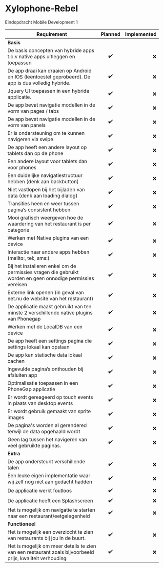 # Xylophone-Rebel
Eindopdracht Mobile Development 1

| Requirement | Planned | Implemented |
| ----------- |:-------:| -----------:| 
| **Basis** |
| De basis concepten van hybride apps t.o.v native apps uitleggen en toepassen | :heavy_check_mark: | :x: | 
| De app draai kan draaien op Android en IOS (leentoestel geprobeerd). De app is dus volledig hybride. | :heavy_check_mark: | :x: |
| Jquery UI toepassen in een hybride applicatie. | :heavy_check_mark: | :x: |
| De app bevat navigatie modellen in de vorm van pages / tabs | :heavy_check_mark: | :x: |
| De app bevat navigatie modellen in de vorm van panels | :heavy_check_mark: | :x: |
| Er is ondersteuning om te kunnen navigeren via swipe. | :heavy_check_mark: | :x: |
| De app heeft een andere layout op tablets dan op de phone | :heavy_check_mark: | :x: |
| Een andere layout voor tablets dan voor phones | :heavy_check_mark: | :x: |
| Een duidelijke navigatiestructuur hebben (denk aan backbutton) | :heavy_check_mark: | :x: |
| Niet vastlopen bij het bijladen van data (denk aan loading dialog) | :heavy_check_mark: | :x: |
| Transities heen en weer tussen pagina’s consistent hebben | :heavy_check_mark: | :x: |
| Mooi grafisch weergeven hoe de waardering van het restaurant is per categorie | :heavy_check_mark: | :x: |
| Werken met Native plugins van een device | :heavy_check_mark: | :x: |
| Interactie naar andere apps hebben (mailto:, tel:, sms:) | :heavy_check_mark: | :x: |
| Bij het installeren enkel om de permissies vragen die gebruikt worden en geen onnodige permissies vereisen | :heavy_check_mark: | :x: |
| Externe link openen (in geval van eet.nu de website van het restaurant) | :heavy_check_mark: | :x: |
| De applicatie maakt gebruikt van ten minste 2 verschillende native plugins van Phonegap | :heavy_check_mark: | :x: |
| Werken met de LocalDB van een device | :heavy_check_mark: | :x: |
| De app heeft een settings pagina die settings lokaal kan opslaan | :heavy_check_mark: | :x: |
| De app kan statische data lokaal cachen | :heavy_check_mark: | :x: |
| Ingevulde pagina’s onthouden bij afsluiten app | :heavy_check_mark: | :x: |
| Optimalisatie toepassen in een PhoneGap applicatie | :heavy_check_mark: | :x: |
| Er wordt gereageerd op touch events in plaats van desktop events | :heavy_check_mark: | :x: |
| Er wordt gebruik gemaakt van sprite images | :heavy_check_mark: | :x: |
| De pagina's worden al gerendered terwijl de data opgehaald wordt | :heavy_check_mark: | :x: |
| Geen lag tussen het navigeren van veel gebruikte paginas. | :heavy_check_mark: | :x: |
| **Extra** |
| De app ondersteunt verschillende talen | :heavy_check_mark: | :x: |
| Een leuke eigen implementatie waar wij zelf nog niet aan gedacht hadden | :heavy_check_mark: | :x: |
| De applicatie werkt foutloos | :heavy_check_mark: | :x: |
| De applicatie heeft een Splashscreen | :heavy_check_mark: | :x: |
| Het is mogelijk om navigatie te starten naar een restaurant/eetgelegenheid | :heavy_check_mark: | :x: |
| **Functioneel** |
| Het is mogelijk een overziccht te zien van restaurants bij jou in de buurt. | :heavy_check_mark: | :x: |
| Het is mogelijk om meer details te zien van een restaurant zoals bijvoorbeeld prijs, kwaliteit verhouding | :heavy_check_mark: | :x: |
